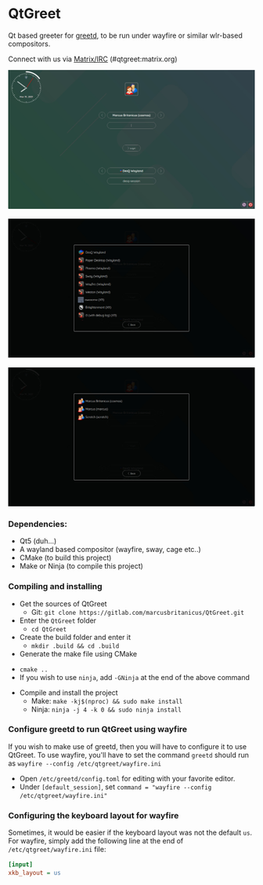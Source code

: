 # QtGreet
Qt based greeter for [greetd](https://git.sr.ht/~kennylevinsen/greetd), to be run under wayfire or similar wlr-based compositors.

Connect with us via [Matrix/IRC](https://app.element.io/#/room/#qtgreet:matrix.org) (#qtgreet:matrix.org)

<img src="screenshots/Greeter.jpg" width="800" /><br /><br />
<img src="screenshots/Sessions.jpg" width="800" /><br /><br />
<img src="screenshots/Users.jpg" width="800" />

### Dependencies:
- Qt5 (duh...)
- A wayland based compositor (wayfire, sway, cage etc..)
- CMake (to build this project)
- Make or Ninja (to compile this project)

### Compiling and installing

- Get the sources of QtGreet
  * Git: `git clone https://gitlab.com/marcusbritanicus/QtGreet.git`
- Enter the `QtGreet` folder
  * `cd QtGreet`
- Create the build folder and enter it
  * `mkdir .build && cd .build`
-  Generate the make file using CMake
  * `cmake .. `
  * If you wish to use `ninja`, add `-GNinja` at the end of the above command
- Compile and install the project
  * Make: `make -kj$(nproc) && sudo make install`     
  * Ninja: `ninja -j 4 -k 0 && sudo ninja install`

### Configure greetd to run QtGreet using wayfire

If you wish to make use of greetd, then you will have to configure it to use QtGreet.
To use wayfire, you'll have to set the command `greetd` should run as `wayfire --config /etc/qtgreet/wayfire.ini`
* Open `/etc/greetd/config.toml` for editing with your favorite editor.
* Under `[default_session]`, set `command = "wayfire --config /etc/qtgreet/wayfire.ini"`

### Configuring the keyboard layout for wayfire
Sometimes, it would be easier if the keyboard layout was not the default `us`. For wayfire, simply add the following line at the end of
`/etc/qtgreet/wayfire.ini` file:

```ini
[input]
xkb_layout = us
```
